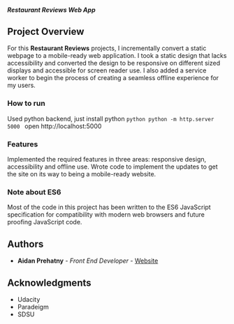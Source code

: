 #### _Restaurant Reviews Web App_

## Project Overview

For this **Restaurant Reviews** projects, I incrementally convert a static webpage to a mobile-ready web application. I took a static design that lacks accessibility and converted the design to be responsive on different sized displays and accessible for screen reader use. I also added a service worker to begin the process of creating a seamless offline experience for my users.

### How to run

Used python backend, just install python
```python python -m http.server 5000 ```
open http://localhost:5000

### Features

Implemented the required features in three areas: responsive design, accessibility and offline use.
Wrote code to implement the updates to get the site on its way to being a mobile-ready website.

### Note about ES6

Most of the code in this project has been written to the ES6 JavaScript specification for compatibility with modern web browsers and future proofing JavaScript code. 


## Authors

* **Aidan Prehatny** - *Front End Developer* - [Website](https://aidanprehatny.com)

## Acknowledgments

* Udacity
* Paradeigm
* SDSU

